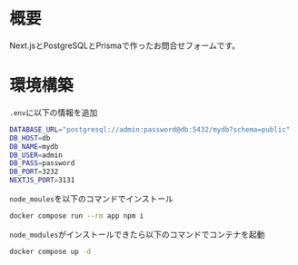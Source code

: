 # 概要

Next.jsとPostgreSQLとPrismaで作ったお問合せフォームです。

# 環境構築

`.env`に以下の情報を追加

```sh
DATABASE_URL="postgresql://admin:password@db:5432/mydb?schema=public"
DB_HOST=db
DB_NAME=mydb
DB_USER=admin
DB_PASS=password
DB_PORT=3232
NEXTJS_PORT=3131
```

`node_moules`を以下のコマンドでインストール

```sh
docker compose run --rm app npm i
```

`node_modules`がインストールできたら以下のコマンドでコンテナを起動

```sh
docker compose up -d
```
